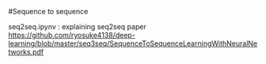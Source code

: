 #Sequence to sequence

seq2seq.ipynv : explaining seq2seq paper https://github.com/ryosuke4138/deep-learning/blob/master/seq3seq/SequenceToSequenceLearningWithNeuralNetworks.pdf 
